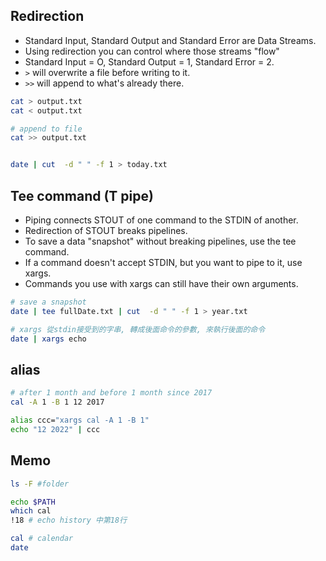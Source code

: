 
## Redirection
- Standard Input, Standard Output and Standard Error are Data Streams.
- Using redirection you can control where those streams "flow"
- Standard Input = O, Standard Output = 1, Standard Error = 2.
- `>` will overwrite a file before writing to it.
- `>>` will append to what's already there.

```bash
cat > output.txt
cat < output.txt

# append to file
cat >> output.txt


date | cut  -d " " -f 1 > today.txt
```

## Tee command (T pipe)
- Piping connects STOUT of one command to the STDIN of another.
- Redirection of STOUT breaks pipelines.
- To save a data "snapshot" without breaking pipelines, use the tee command.
- If a command doesn't accept STDIN, but you want to pipe to it, use xargs.
- Commands you use with xargs can still have their own arguments.
```bash
# save a snapshot
date | tee fullDate.txt | cut  -d " " -f 1 > year.txt

# xargs 從stdin接受到的字串, 轉成後面命令的參數, 來執行後面的命令
date | xargs echo
```

## alias
```bash
# after 1 month and before 1 month since 2017
cal -A 1 -B 1 12 2017

alias ccc="xargs cal -A 1 -B 1"
echo "12 2022" | ccc
```


## Memo
```bash
ls -F #folder

echo $PATH
which cal
!18 # echo history 中第18行

cal # calendar
date
```
